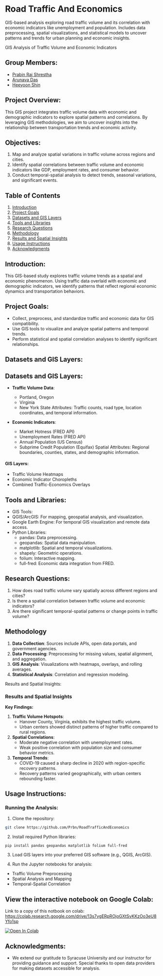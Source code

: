 # Road Traffic And Economics
GIS-based analysis exploring road traffic volume and its correlation with economic indicators like unemployment and population. Includes data preprocessing, spatial visualizations, and statistical models to uncover patterns and trends for urban planning and economic insights.

GIS Analysis of Traffic Volume and Economic Indicators

## Group Members:
- [Prabin Raj Shrestha](https://prbn.info/)
- [Arunava Das](https://www.linkedin.com/in/arunavadas005)
- [Heeyoon Shin](https://www.linkedin.com/in/heeyoon-shin-280480147/?trk=public_profile_samename-profile&originalSubdomain=sa)

## Project Overview:

This GIS project integrates traffic volume data with economic and demographic indicators to explore spatial patterns and correlations. By leveraging GIS methodologies, we aim to uncover insights into the relationship between transportation trends and economic activity.

## Objectives:
1. Map and analyze spatial variations in traffic volume across regions and cities.
2. Identify spatial correlations between traffic volume and economic indicators like GDP, employment rates, and consumer behavior.
3. Conduct temporal-spatial analysis to detect trends, seasonal variations, and significant events.

## Table of Contents
1. [Introduction](#introduction)  
2. [Project Goals](#project-goals)  
3. [Datasets and GIS Layers](#datasets-and-gis-layers)  
4. [Tools and Libraries](#tools-and-libraries)  
5. [Research Questions](#research-questions)  
6. [Methodology](#methodology)  
7. [Results and Spatial Insights](#results-and-spatial-insights)  
8. [Usage Instructions](#usage-instructions)  
9. [Acknowledgments](#acknowledgments)  

## Introduction:

This GIS-based study explores traffic volume trends as a spatial and economic phenomenon. Using traffic data overlaid with economic and demographic indicators, we identify patterns that reflect regional economic dynamics and transportation behaviors.

## Project Goals:
- Collect, preprocess, and standardize traffic and economic data for GIS compatibility.  
- Use GIS tools to visualize and analyze spatial patterns and temporal trends.  
- Perform statistical and spatial correlation analyses to identify significant relationships.

## Datasets and GIS Layers:

## Datasets and GIS Layers:
- **Traffic Volume Data**:  
  - Portland, Oregon  
  - Virginia  
  - New York State
  Attributes: Traffic counts, road type, location coordinates, and temporal information.

- **Economic Indicators**:  
  - Market Hotness (FRED API)  
  - Unemployment Rates (FRED API)  
  - Annual Population (US Census)  
  - Subprime Credit Population (Equifax)
  Spatial Attributes: Regional boundaries, counties, states, and demographic information.

#### GIS Layers:
- Traffic Volume Heatmaps  
- Economic Indicator Choropleths  
- Combined Traffic-Economics Overlays  

## Tools and Libraries:
- GIS Tools:
- QGIS/ArcGIS: For mapping, geospatial analysis, and visualization.
- Google Earth Engine: For temporal GIS visualization and remote data access.
- Python Libraries:
  - pandas: Data preprocessing.
  - geopandas: Spatial data manipulation.
  - matplotlib: Spatial and temporal visualizations.
  - shapely: Geometric operations.
  - folium: Interactive mapping.
  - full-fred: Economic data integration from FRED.

## Research Questions:
1.	How does road traffic volume vary spatially across different regions and cities?
2.	Is there a spatial correlation between traffic volume and economic indicators?
3.	Are there significant temporal-spatial patterns or change points in traffic volume?

## Methodology
1. **Data Collection**: Sources include APIs, open data portals, and government agencies.  
2. **Data Processing**: Preprocessing for missing values, spatial alignment, and aggregation.  
3. **GIS Analysis**: Visualizations with heatmaps, overlays, and rolling averages.  
4. **Statistical Analysis**: Correlation and regression modeling. 

Results and Spatial Insights:

### Results and Spatial Insights

**Key Findings:**
1. **Traffic Volume Hotspots**:  
   - Hanover County, Virginia, exhibits the highest traffic volume.
   - Urban centers showed distinct patterns of higher traffic compared to rural regions. 
2. **Spatial Correlations**:  
   - Moderate negative correlation with unemployment rates.  
   - Weak positive correlation with population size and consumer behavior metrics.
3. **Temporal Trends**:  
   - COVID-19 caused a sharp decline in 2020 with region-specific recovery patterns.
   - Recovery patterns varied geographically, with urban centers rebounding faster. 


## Usage Instructions:

### Running the Analysis:
1.	Clone the repository:
  ```bash
  git clone https://github.com/Prbn/RoadTrafficAndEconomics
  ```

2.	Install required Python libraries:
   ```bash
   pip install pandas geopandas matplotlib folium full-fred
   ```

3.	Load GIS layers into your preferred GIS software (e.g., QGIS, ArcGIS).

4.	Run the Jupyter notebooks for analysis:
  - Traffic Volume Preprocessing
  - Spatial Analysis and Mapping
  - Temporal-Spatial Correlation

## View the interactive notebook on Google Colab:

Link to a copy of this notbook on colab: https://colab.research.google.com/drive/13s7vgERpROjoGXtSvKKzOo3eU8Yfo1sp

<a href="https://colab.research.google.com/drive/13s7vgERpROjoGXtSvKKzOo3eU8Yfo1sp" target="_parent"><img src="https://colab.research.google.com/assets/colab-badge.svg" alt="Open In Colab"/></a>

## Acknowledgments:
- We extend our gratitude to Syracuse University and our instructor for providing guidance and support. Special thanks to open data providers for making datasets accessible for analysis.
